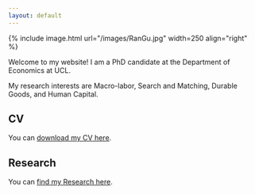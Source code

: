 ```yaml
---
layout: default
---
```


{% include image.html url="/images/RanGu.jpg" width=250 align="right" %}
<br>

Welcome to my website! I am a PhD candidate at the Department of Economics at UCL.

My research interests are Macro-labor, Search and Matching, Durable Goods, and Human Capital.


## CV
You can [download my CV here](https://www.dropbox.com/s/31xmnqhnidqqq1e/RanCV.pdf?dl=0).


## Research
You can [find my Research here](/research/index.html).